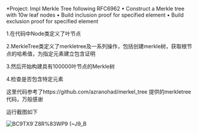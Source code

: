 *Project: Impl Merkle Tree following RFC6962
• Construct a Merkle tree with 10w leaf nodes
• Build inclusion proof for specified element
• Build exclusion proof for specified element

1.在代码中Node类定义了叶节点

2.MerkleTree类定义了merkletree及一系列操作，包括创建merkle树，获取根节点的哈希值，为指定元素建立包含证明

3.然后开始构建具有100000叶节点的Merkle树

4.检查是否包含特定元素

这里代码参考了https://github.com/azranohad/merkel_tree 提供的merkletree代码，万般感谢


运行截图如下


![BC9TX9`Z8R%83WP9 (~J9_B](https://user-images.githubusercontent.com/80380151/181731789-9f82dc43-36ef-4592-ba80-8e691019b491.png)
